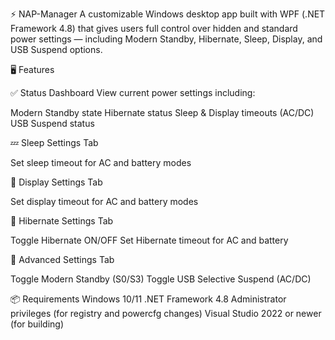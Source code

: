 ⚡ NAP-Manager
A customizable Windows desktop app built with WPF (.NET Framework 4.8) that gives users full control over hidden and standard power settings — including Modern Standby, Hibernate, Sleep, Display, and USB Suspend options.

🖥️ Features

✅ Status Dashboard
View current power settings including:

Modern Standby state
Hibernate status
Sleep & Display timeouts (AC/DC)
USB Suspend status

💤 Sleep Settings Tab

Set sleep timeout for AC and battery modes

🌙 Display Settings Tab

Set display timeout for AC and battery modes

🛌 Hibernate Settings Tab

Toggle Hibernate ON/OFF
Set Hibernate timeout for AC and battery

🧠 Advanced Settings Tab

Toggle Modern Standby (S0/S3)
Toggle USB Selective Suspend (AC/DC)


📦 Requirements
Windows 10/11
.NET Framework 4.8
Administrator privileges (for registry and powercfg changes)
Visual Studio 2022 or newer (for building)
